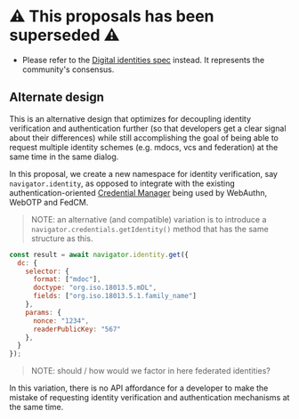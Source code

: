 # ⚠️ This proposals has been superseded ⚠️

- Please refer to the [Digital identities spec](https://wicg.github.io/digital-identities/) instead. It represents the community's consensus.

## Alternate design

This is an alternative design that optimizes for decoupling identity verification and authentication further (so that developers get a clear signal about their differences) while still accomplishing the goal of being able to request multiple identity schemes (e.g. mdocs, vcs and federation) at the same time in the same dialog.

In this proposal, we create a new namespace for identity verification, say `navigator.identity`, as opposed to integrate with the existing 
authentication-oriented [Credential Manager](https://www.w3.org/TR/credential-management-1/) being used by WebAuthn, WebOTP and FedCM.

> NOTE: an alternative (and compatible) variation is to introduce a `navigator.credentials.getIdentity()` method that has the same structure as this.

```javascript
const result = await navigator.identity.get({
  dc: {
    selector: {
      format: ["mdoc"],
      doctype: "org.iso.18013.5.mDL",
      fields: ["org.iso.18013.5.1.family_name"]
    },
    params: {
      nonce: "1234",
      readerPublicKey: "567"
    },
  }
});
``` 

>  NOTE: should / how would we factor in here federated identities?

In this variation, there is no API affordance for a developer to make the mistake of requesting identity verification and authentication mechanisms
at the same time.
